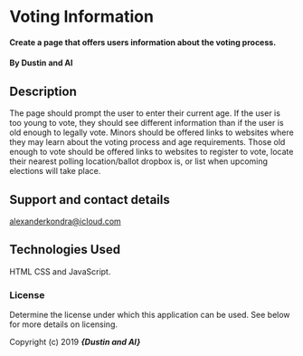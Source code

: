 # Voting Information

#### Create a page that offers users information about the voting process.

#### By Dustin and Al

## Description

The page should prompt the user to enter their current age.
If the user is too young to vote, they should see different information than if the user is old enough to legally vote.
Minors should be offered links to websites where they may learn about the voting process and age requirements.
Those old enough to vote should be offered links to websites to register to vote, locate their nearest polling location/ballot dropbox is, or list when upcoming elections will take place.



## Support and contact details

alexanderkondra@icloud.com

## Technologies Used

HTML CSS and JavaScript.

### License

Determine the license under which this application can be used.  See below for more details on licensing.

Copyright (c) 2019 **_{Dustin and Al}_**
